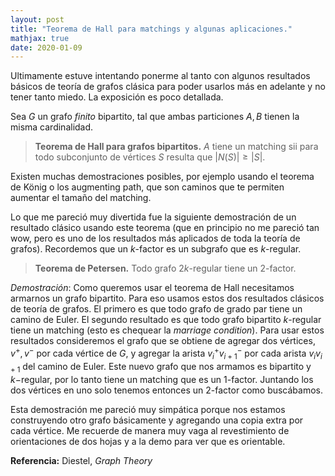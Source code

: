 ```yaml
---
layout: post
title: "Teorema de Hall para matchings y algunas aplicaciones."
mathjax: true
date: 2020-01-09
---
```


Ultimamente estuve intentando ponerme al tanto con algunos resultados básicos de teoría de grafos clásica para poder usarlos más en adelante y no tener tanto miedo. La exposición es poco detallada.

Sea $G$ un grafo _finito_ bipartito, tal que ambas particiones $A, B$ tienen la misma cardinalidad.

 
> **Teorema de Hall para grafos bipartitos.** $A$ tiene un matching sii para todo subconjunto de vértices $S$ resulta que $|N(S)| \ge |S|$.

Existen muchas demostraciones posibles, por ejemplo usando el teorema de König o los augmenting path, que son caminos que te permiten aumentar el tamaño del matching.

Lo que me pareció muy divertida fue la siguiente demostración de un resultado clásico usando este teorema (que en principio no me pareció tan wow, pero es uno de los resultados más aplicados de toda la teoría de grafos). Recordemos que un $k$-factor es un subgrafo que es $k$-regular.



> **Teorema de Petersen.** Todo grafo $2k$-regular tiene un 2-factor.

_Demostración_: Como queremos usar el teorema de Hall necesitamos armarnos un grafo bipartito. Para eso usamos estos dos resultados clásicos de teoría de grafos. 
El primero es que todo grafo de grado par tiene un camino de Euler. El segundo resultado es que todo grafo bipartito $k$-regular tiene un matching (esto es chequear la _marriage condition_). 
Para usar estos resultados consideremos el grafo que se obtiene de agregar dos vértices, $v^{+}, v^{-}$ por cada vértice de $G$, y agregar la arista $v_{i}^{+} v_{i+1}^{-}$ por cada arista $v_i v_{i+1}$ del camino de Euler. Este nuevo grafo que nos armamos es bipartito y $k-$regular, por lo tanto tiene un matching que es un 1-factor. Juntando los dos vértices en uno solo tenemos entonces un 2-factor como buscábamos.
$$\tag*{$\blacksquare$}$$

Esta demostración me pareció muy simpática porque nos estamos construyendo otro grafo básicamente y agregando una copia extra por cada vértice. Me recuerde de manera muy vaga al revestimiento de orientaciones de dos hojas y a la demo para ver que es orientable.
 
**Referencia:** Diestel, _Graph Theory_
